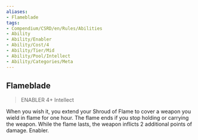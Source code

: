 ```yaml
---
aliases:
- Flameblade
tags:
- Compendium/CSRD/en/Rules/Abilities
- Ability
- Ability/Enabler
- Ability/Cost/4
- Ability/Tier/Mid
- Ability/Pool/Intellect
- Ability/Categories/Meta
---
```


  
## Flameblade  
>ENABLER 4+  Intellect  
  
When you wish it, you extend your Shroud of Flame to cover a weapon you wield in flame for one hour. The flame ends if you stop holding or carrying the weapon. While the flame lasts, the weapon inflicts 2 additional points of damage. Enabler.
